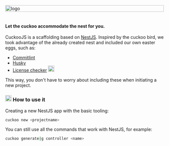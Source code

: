 <div style="display:flex; align-items:center; justify-content:center">
  <img alt="logo" src="../../assets/banner-filled.svg" width="100%" />
</div>
<br />

#### Let the cuckoo accommodate the nest for you.

CuckooJS is a scaffolding based on <a href="https://nestjs.com/" target="_blank">NestJS</a>. Inspired by the cuckoo bird, we took advantage of the already created nest and included our own easter eggs, such as:
- <a href="https://commitlint.js.org/#/" target="_blank">Commitlint</a>
- <a href="https://www.npmjs.com/package/husky" target="_blank">Husky</a>
- <a href="https://www.npmjs.com/package/@guidesmiths/license-checker" target="_blank">License checker</a> <img alt="logo" src="https://github.com/guidesmiths/license-checker/blob/6e96b2d9a93e3838931e87f8f63af7f144811689/assets/logo.png?raw=true" width="20px" />

This way, you don't have to worry about including these when initiating a new project. 



### <img alt="logo" src="../../assets/logo.svg" width="20px" />  How to use it

Creating a new NestJS app with the basic tooling:

```bash
cuckoo new <projectname>
```


You can still use all the commands that work with NestJS, for example:

```bash
cuckoo generate|g controller <name>
```
